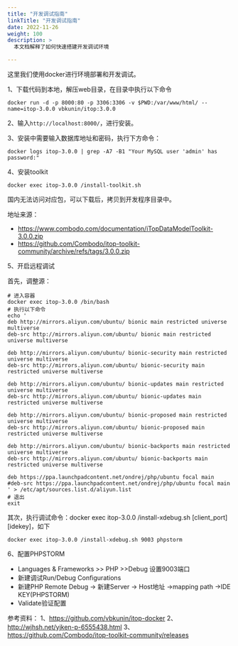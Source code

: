 ```yaml
---
title: "开发调试指南"
linkTitle: "开发调试指南"
date: 2022-11-26
weight: 100
description: >
  本文档解释了如何快速搭建开发调试环境

---
```


这里我们使用docker进行环境部署和开发调试。

1、下载代码到本地，解压web目录，在目录中执行以下命令

```
docker run -d -p 8000:80 -p 3306:3306 -v $PWD:/var/www/html/ --name=itop-3.0.0 vbkunin/itop:3.0.0
```

2、输入`http://localhost:8000/`，进行安装。

3、安装中需要输入数据库地址和密码，执行下方命令：
```
docker logs itop-3.0.0 | grep -A7 -B1 "Your MySQL user 'admin' has password:"
```

4、安装toolkit
```
docker exec itop-3.0.0 /install-toolkit.sh
```
国内无法访问对应包，可以下载后，拷贝到开发程序目录中。

地址来源：
- https://www.combodo.com/documentation/iTopDataModelToolkit-3.0.0.zip
- https://github.com/Combodo/itop-toolkit-community/archive/refs/tags/3.0.0.zip

5、开启远程调试

首先，调整源：
```
# 进入容器
docker exec itop-3.0.0 /bin/bash
# 执行以下命令
echo '
deb http://mirrors.aliyun.com/ubuntu/ bionic main restricted universe multiverse
deb-src http://mirrors.aliyun.com/ubuntu/ bionic main restricted universe multiverse

deb http://mirrors.aliyun.com/ubuntu/ bionic-security main restricted universe multiverse
deb-src http://mirrors.aliyun.com/ubuntu/ bionic-security main restricted universe multiverse

deb http://mirrors.aliyun.com/ubuntu/ bionic-updates main restricted universe multiverse
deb-src http://mirrors.aliyun.com/ubuntu/ bionic-updates main restricted universe multiverse

deb http://mirrors.aliyun.com/ubuntu/ bionic-proposed main restricted universe multiverse
deb-src http://mirrors.aliyun.com/ubuntu/ bionic-proposed main restricted universe multiverse

deb http://mirrors.aliyun.com/ubuntu/ bionic-backports main restricted universe multiverse
deb-src http://mirrors.aliyun.com/ubuntu/ bionic-backports main restricted universe multiverse 

deb https://ppa.launchpadcontent.net/ondrej/php/ubuntu focal main 
#deb-src https://ppa.launchpadcontent.net/ondrej/php/ubuntu focal main 
' > /etc/apt/sources.list.d/aliyun.list
# 退出
exit
```
其次，执行调试命令：docker exec itop-3.0.0 /install-xdebug.sh [client_port] [idekey]，如下
```
docker exec itop-3.0.0 /install-xdebug.sh 9003 phpstorm
```
6、配置PHPSTORM

-  Languages & Frameworks  >> PHP >>Debug 设置9003端口
-  新建调试Run/Debug Configurations
  - 新建PHP Remote Debug -> 新建Server -> Host地址 ->mapping path ->IDE KEY(PHPSTORM) 
  - Validate验证配置



参考资料：
1、https://github.com/vbkunin/itop-docker
2、http://wjhsh.net/yjken-p-6555438.html
3、https://github.com/Combodo/itop-toolkit-community/releases